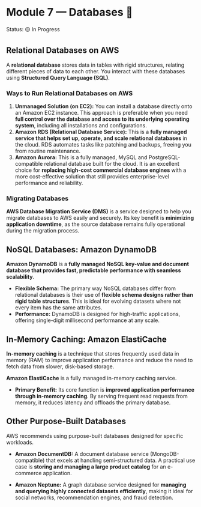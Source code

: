 # Module 7 — Databases 💾

Status: 🟡 In Progress

## Relational Databases on AWS

A **relational database** stores data in tables with rigid structures, relating different pieces of data to each other. You interact with these databases using **Structured Query Language (SQL)**.

### Ways to Run Relational Databases on AWS

1. **Unmanaged Solution (on EC2):** You can install a database directly onto an Amazon EC2 instance. This approach is preferable when you need **full control over the database and access to its underlying operating system**, including all installations and configurations.
2. **Amazon RDS (Relational Database Service):** This is a **fully managed service that helps set up, operate, and scale relational databases** in the cloud. RDS automates tasks like patching and backups, freeing you from routine maintenance.
3. **Amazon Aurora:** This is a fully managed, MySQL and PostgreSQL-compatible relational database built for the cloud. It is an excellent choice for **replacing high-cost commercial database engines** with a more cost-effective solution that still provides enterprise-level performance and reliability.

### Migrating Databases

**AWS Database Migration Service (DMS)** is a service designed to help you migrate databases to AWS easily and securely. Its key benefit is **minimizing application downtime**, as the source database remains fully operational during the migration process.

## NoSQL Databases: Amazon DynamoDB

**Amazon DynamoDB** is a **fully managed NoSQL key-value and document database that provides fast, predictable performance with seamless scalability**.

* **Flexible Schema:** The primary way NoSQL databases differ from relational databases is their use of **flexible schema designs rather than rigid table structures**. This is ideal for evolving datasets where not every item has the same attributes.
* **Performance:** DynamoDB is designed for high-traffic applications, offering single-digit millisecond performance at any scale.

## In-Memory Caching: Amazon ElastiCache

**In-memory caching** is a technique that stores frequently used data in memory (RAM) to improve application performance and reduce the need to fetch data from slower, disk-based storage.

**Amazon ElastiCache** is a fully managed in-memory caching service.

* **Primary Benefit:** Its core function is **improved application performance through in-memory caching**. By serving frequent read requests from memory, it reduces latency and offloads the primary database.

## Other Purpose-Built Databases

AWS recommends using purpose-built databases designed for specific workloads.

* **Amazon DocumentDB:** A document database service (MongoDB-compatible) that excels at handling semi-structured data. A practical use case is **storing and managing a large product catalog** for an e-commerce application.

* **Amazon Neptune:** A graph database service designed for **managing and querying highly connected datasets efficiently**, making it ideal for social networks, recommendation engines, and fraud detection.
